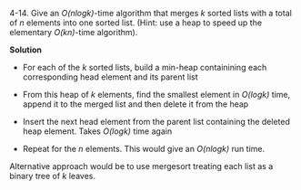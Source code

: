 4-14. Give an *O(nlogk)*-time algorithm that merges *k* sorted lists with a total of *n* elements
 into one sorted list. (Hint: use a heap to speed up the elementary *O(kn)*-time algorithm).

**Solution**

* For each of the *k* sorted lists, build a min-heap containining each corresponding head element and its parent list

* From this heap of *k* elements, find the smallest element in *O(logk)* time, append it to the merged list and then delete it from the heap

* Insert the next head element from the parent list containing the deleted heap element. Takes *O(logk)* time again

* Repeat for the *n* elements. This would give an *O(nlogk)* run time.

Alternative approach would be to use mergesort treating each list as a binary tree of *k* leaves.
